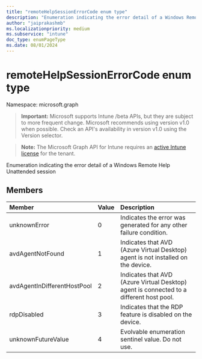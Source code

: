 ```yaml
---
title: "remoteHelpSessionErrorCode enum type"
description: "Enumeration indicating the error detail of a Windows Remote Help Unattended session"
author: "jaiprakashmb"
ms.localizationpriority: medium
ms.subservice: "intune"
doc_type: enumPageType
ms.date: 08/01/2024
---
```


# remoteHelpSessionErrorCode enum type

Namespace: microsoft.graph

> **Important:** Microsoft supports Intune /beta APIs, but they are subject to more frequent change. Microsoft recommends using version v1.0 when possible. Check an API's availability in version v1.0 using the Version selector.

> **Note:** The Microsoft Graph API for Intune requires an [active Intune license](https://go.microsoft.com/fwlink/?linkid=839381) for the tenant.

Enumeration indicating the error detail of a Windows Remote Help Unattended session

## Members
|Member|Value|Description|
|:---|:---|:---|
|unknownError|0|Indicates the error was generated for any other failure condition.|
|avdAgentNotFound|1|Indicates that AVD (Azure Virtual Desktop) agent is not installed on the device.|
|avdAgentInDifferentHostPool|2|Indicates that AVD (Azure Virtual Desktop) agent is connected to a different host pool.|
|rdpDisabled|3|Indicates that the RDP feature is disabled on the device.|
|unknownFutureValue|4|Evolvable enumeration sentinel value. Do not use.|